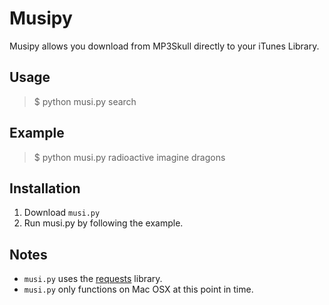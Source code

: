 Musipy
======

Musipy allows you download from MP3Skull directly to your iTunes Library.

Usage
-----

> $ python musi.py search

Example
-------

> $ python musi.py radioactive imagine dragons

Installation
-------------

1. Download `musi.py`
2. Run musi.py by following the example.

Notes
-----

* `musi.py` uses the [requests](http://docs.python-requests.org/en/latest/) library.
* `musi.py` only functions on Mac OSX at this point in time.

